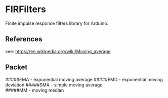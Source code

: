 # FIRFilters
Finite impulse response filters library for Arduino.

References
----------------------------------
see: https://en.wikipedia.org/wiki/Moving_average

Packet
----------------------------------
#####EMA - exponential moving average
#####EMD - exponential moving deviation
#####SMA - simple moving average  
#####MM  - moving median


